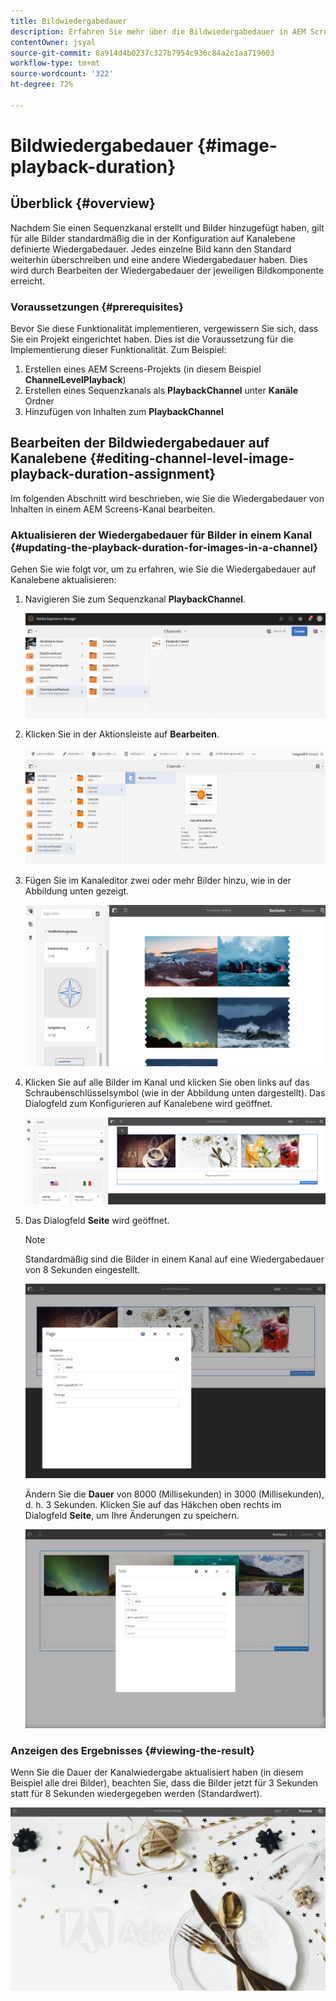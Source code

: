 ```yaml
---
title: Bildwiedergabedauer
description: Erfahren Sie mehr über die Bildwiedergabedauer in AEM Screens.
contentOwner: jsyal
source-git-commit: 8a914d4b0237c327b7954c936c84a2c1aa719603
workflow-type: tm+mt
source-wordcount: '322'
ht-degree: 72%

---
```



# Bildwiedergabedauer {#image-playback-duration}

## Überblick {#overview}

Nachdem Sie einen Sequenzkanal erstellt und Bilder hinzugefügt haben, gilt für alle Bilder standardmäßig die in der Konfiguration auf Kanalebene definierte Wiedergabedauer. Jedes einzelne Bild kann den Standard weiterhin überschreiben und eine andere Wiedergabedauer haben. Dies wird durch Bearbeiten der Wiedergabedauer der jeweiligen Bildkomponente erreicht.

### Voraussetzungen {#prerequisites}

Bevor Sie diese Funktionalität implementieren, vergewissern Sie sich, dass Sie ein Projekt eingerichtet haben. Dies ist die Voraussetzung für die Implementierung dieser Funktionalität. Zum Beispiel:

1. Erstellen eines AEM Screens-Projekts (in diesem Beispiel **ChannelLevelPlayback**)
1. Erstellen eines Sequenzkanals als **PlaybackChannel** unter **Kanäle** Ordner
1. Hinzufügen von Inhalten zum **PlaybackChannel**

## Bearbeiten der Bildwiedergabedauer auf Kanalebene {#editing-channel-level-image-playback-duration-assignment}

Im folgenden Abschnitt wird beschrieben, wie Sie die Wiedergabedauer von Inhalten in einem AEM Screens-Kanal bearbeiten.

### Aktualisieren der Wiedergabedauer für Bilder in einem Kanal {#updating-the-playback-duration-for-images-in-a-channel}

Gehen Sie wie folgt vor, um zu erfahren, wie Sie die Wiedergabedauer auf Kanalebene aktualisieren:

1. Navigieren Sie zum Sequenzkanal **PlaybackChannel**.

   ![screen_shot_2019-06-24at62818pm](assets/screen_shot_2019-06-24at62818pm.png)

1. Klicken Sie in der Aktionsleiste auf **Bearbeiten**. 

   ![screen_shot_2019-06-24at70141pm](assets/screen_shot_2019-06-24at70141pm.png)

1. Fügen Sie im Kanaleditor zwei oder mehr Bilder hinzu, wie in der Abbildung unten gezeigt.

   ![screen_shot_2019-06-24at90534pm](assets/screen_shot_2019-06-24at90534pm.png)

1. Klicken Sie auf alle Bilder im Kanal und klicken Sie oben links auf das Schraubenschlüsselsymbol (wie in der Abbildung unten dargestellt). Das Dialogfeld zum Konfigurieren auf Kanalebene wird geöffnet.

   ![screen_shot_2019-06-25at95945am](assets/screen_shot_2019-06-25at95945am.png)

1. Das Dialogfeld **Seite** wird geöffnet.

   >[!NOTE]
   >
   >Standardmäßig sind die Bilder in einem Kanal auf eine Wiedergabedauer von 8 Sekunden eingestellt.

   ![screen_shot_2019-06-25at100343am](assets/screen_shot_2019-06-25at100343am.png)

   Ändern Sie die **Dauer** von 8000 (Millisekunden) in 3000 (Millisekunden), d. h. 3 Sekunden. Klicken Sie auf das Häkchen oben rechts im Dialogfeld **Seite**, um Ihre Änderungen zu speichern.

   ![screen_shot_2019-06-25at101527am](assets/screen_shot_2019-06-25at101527am.png)

### Anzeigen des Ergebnisses {#viewing-the-result}

Wenn Sie die Dauer der Kanalwiedergabe aktualisiert haben (in diesem Beispiel alle drei Bilder), beachten Sie, dass die Bilder jetzt für 3 Sekunden statt für 8 Sekunden wiedergegeben werden (Standardwert).

![Kanalvorschau](assets/channel_preview.gif)

